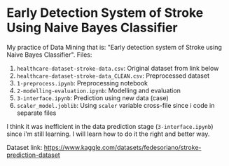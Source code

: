 # Early Detection System of Stroke Using Naive Bayes Classifier

My practice of Data Mining that is: "Early detection system of Stroke using Naive Bayes Classifier".
Files:
1. `healthcare-dataset-stroke-data.csv`: Original dataset from link below
2. `healthcare-dataset-stroke-data_CLEAN.csv`: Preprocessed dataset
3. `1-preprocess.ipynb`: Preprocessing notebook
4. `2-modelling-evaluation.ipynb`: Modelling and evaluation
5. `3-interface.ipynb`: Prediction using new data (case)
6. `scaler_model.joblib`: Using `scaler` variable cross-file since i code in separate files

I think it was inefficient in the data prediction stage (`3-interface.ipynb`) since i'm still learning. I will learn how to do it the right and better way.

Dataset link: https://www.kaggle.com/datasets/fedesoriano/stroke-prediction-dataset
